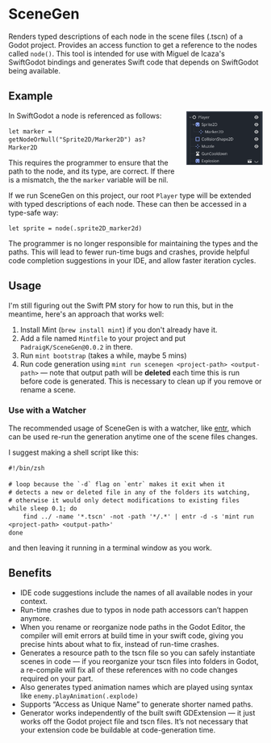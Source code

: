 # SceneGen

Renders typed descriptions of each node in the scene files (.tscn) of a Godot project. Provides an access function to get a reference to the nodes called `node()`. This tool is intended for use with Miguel de Icaza's SwiftGodot bindings and generates Swift code that depends on SwiftGodot being available. 

## Example

<img src="https://raw.githubusercontent.com/PadraigK/SceneGen/main/Images/playerscene.png" alt="A Node Tree in Godot" width="30%" align="right" style="padding-left: 20px; padding-bottom: 20px">

In SwiftGodot a node is referenced as follows: 

```
let marker = getNodeOrNull("Sprite2D/Marker2D") as? Marker2D
```

This requires the programmer to ensure that the path to the node, and its type, are correct. If there is a mismatch, the the `marker` variable will be nil. 

If we run SceneGen on this project, our root `Player` type will be extended with typed descriptions of each node. These can then be accessed in a type-safe way: 

```
let sprite = node(.sprite2D_marker2d)
```

The programmer is no longer responsible for maintaining the types and the paths. This will lead to fewer run-time bugs and crashes, provide helpful code completion suggestions in your IDE, and allow faster iteration cycles.

## Usage 
I'm still figuring out the Swift PM story for how to run this, but in the meantime, here's an approach that works well:

1. Install Mint (`brew install mint`) if you don't already have it.
2. Add a file named `Mintfile` to your project and put `PadraigK/SceneGen@0.0.2` in there.
3. Run `mint bootstrap` (takes a while, maybe 5 mins)
4. Run code generation using `mint run scenegen <project-path> <output-path>` — note that output path will be **deleted** each time this is run before code is generated. This is necessary to clean up if you remove or rename a scene.

### Use with a Watcher 

The recommended usage of SceneGen is with a watcher, like [entr](https://github.com/eradman/entr), which can be used re-run the generation anytime one of the scene files changes. 

I suggest making a shell script like this:

```
#!/bin/zsh

# loop because the `-d` flag on `entr` makes it exit when it 
# detects a new or deleted file in any of the folders its watching,
# otherwise it would only detect modifications to existing files
while sleep 0.1; do
	find ../ -name '*.tscn' -not -path '*/.*' | entr -d -s 'mint run <project-path> <output-path>'
done
```

and then leaving it running in a terminal window as you work.

## Benefits
* IDE code suggestions include the names of all available nodes in your context.
* Run-time crashes due to typos in node path accessors can’t happen anymore.
* When you rename or reorganize node paths in the Godot Editor, the compiler will emit errors at build time in your swift code, giving you precise hints about what to fix, instead of run-time crashes.
* Generates a resource path to the tscn file so you can safely instantiate scenes in code — if you reorganize your tscn files into folders in Godot, a re-compile will fix all of these references with no code changes required on your part.
* Also generates typed animation names which are played using syntax like `enemy.playAnimation(.explode)`
* Supports “Access as Unique Name” to generate shorter named paths.
* Generator works independently of the built swift GDExtension — it just works off the Godot project file and tscn files. It’s not necessary that your extension code be buildable at code-generation time.


